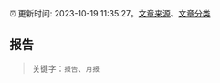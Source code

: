 :alarm_clock: 更新时间: 2023-10-19 11:35:27。[文章来源](/README.md)、[文章分类](/TAGS.md)

## 报告


> 关键字：`报告`、`月报`



